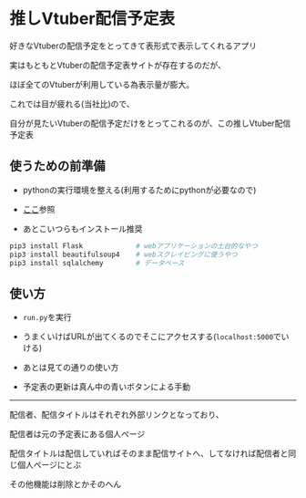 # 推しVtuber配信予定表
好きなVtuberの配信予定をとってきて表形式で表示してくれるアプリ

実はもともとVtuberの配信予定表サイトが存在するのだが、

ほぼ全てのVtuberが利用している為表示量が膨大。

これでは目が疲れる(当社比)ので、

自分が見たいVtuberの配信予定だけをとってこれるのが、この推しVtuber配信予定表



## 使うための前準備
* pythonの実行環境を整える(利用するためにpythonが必要なので)

* [ここ](https://www.sejuku.net/blog/33294)参照

* あとこいつらもインストール推奨

```bash
pip3 install Flask             # webアプリケーションの土台的なやつ
pip3 install beautifulsoup4    # webスクレイピングに使うやつ
pip3 install sqlalchemy        # データベース
```


## 使い方
* `run.py`を実行

* うまくいけばURLが出てくるのでそこにアクセスする(`localhost:5000`でいける)

* あとは見ての通りの使い方

* 予定表の更新は真ん中の青いボタンによる手動

---

配信者、配信タイトルはそれぞれ外部リンクとなっており、

配信者は元の予定表にある個人ページ

配信タイトルは配信していればそのまま配信サイトへ、してなければ配信者と同じ個人ページにとぶ

その他機能は削除とかそのへん
